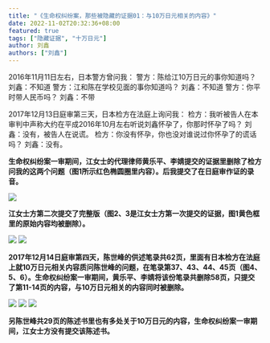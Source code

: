 ```yaml
---
title: "《生命权纠纷案，那些被隐藏的证据01：与10万日元相关的内容》"
date: 2022-11-02T20:32:36+08:00
featured: true
tags: ["隐藏证据", "十万日元"]
author: 刘鑫
authors: ["刘鑫"]
---
```



2016年11月11日左右，日本警方曾问我：
警方：陈给江10万日元的事你知道吗？
刘鑫：不知道
警方：江和陈在学校见面的事你知道吗？
刘鑫：不知道
警方：你平时带人民币吗？
刘鑫：不带

2017年12月13日庭审第三天，日本检方在法庭上询问我：
检方：我听被告人在本审判中声称大约在平成2016年10月左右听说刘鑫怀孕了，你那时怀孕了吗？
刘鑫：没有，被告人在说谎。
检方：你没有怀孕，你也没对谁说过你怀孕了的谎话吗？
刘鑫：没有。

**生命权纠纷案一审期间，江女士的代理律师黄乐平、李婧提交的证据里删除了检方问我的这两个问题（图1所示红色椭圆圈里内容）。后我提交了在日庭审作证的录音。**
<!-- ![pic1](/img/posts/hidden_evidence01/01_compressed.jpg)  -->
<img src="https://db3pap007files.storage.live.com/y4m6IZROtg4xOcN5jL-OhPl_Hc8iCJsSF6oHLBJyNS12aAC79bY2HGVfMoVGo8VTDfnC2ODRvtBLxVJoB-ZU9CtZAPg61dAkiw_w7-RVpuJFBBK1fsGEZY-1SCtDPsQK-pInwqckRbF4OlJ39IDQ2JkXslplf-aJHnN6YvelMZbumpW-dQC1ZRW3iW5Y_AJ-Lry?width=1105&height=2349&cropmode=none" />

**江女士方第二次提交了完整版（图2、3是江女士方第一次提交的证据，图1黄色框里的原始内容均被删除）。**
<!-- ![pic2](/img/posts/hidden_evidence01/02_compressed.jpg)  -->
<img src="https://db3pap007files.storage.live.com/y4m6OsoidrRv6KefJIEj6_IOePWufp7aY39WBDgnzaEwE-uHneupDtacAWnzyFlGXFXnstlPgylYsTve7lvuxSnsSS9wPIbgsHQ7wuIB4BA-FfD1SUQwCHB-Ao7EI1c8pruSUx1aaA5kOXG6hX-aUd7FAm37Dhl8K9CF9pEG3HtJ4JizWpF3GXpYU09SzAhh5Ax?width=711&height=1018&cropmode=none" />
<!-- ![pic3](/img/posts/hidden_evidence01/03_compressed.jpg)  -->
<img src="https://db3pap007files.storage.live.com/y4mIz5ZbX5gGvlUN_gnELW4yvHvfsVWht_yjTEG8Buay-PmqbR9Kc71ROwYkWKrpunkxZebu5Em5cz4r7RpWIgHl0eb_pghA6udS-KyfLVXcj1m6D0pYOytO18Icp8AHYczsUgNAAUfTq-UBWCgSCEafgucds-wKHVIa2hqsPDKvaUO6xCe-EI8HiL8te8E--8p?width=702&height=1011&cropmode=none" />

**2017年12月14日庭审第四天，陈世峰的供述笔录共62页，里面有日本检方在法庭上就10万日元相关内容质问陈世峰的问题，在笔录第37、43、44、45页（图4、5、6）。生命权纠纷案一审期间，黄乐平、李婧将该份笔录共删除58页，只提交了第11-14页的内容，与10万日元相关的内容同时被删除。**
<!-- ![pic1](/img/posts/hidden_evidence01/04_compressed.jpg) 
![pic1](/img/posts/hidden_evidence01/05_compressed.jpg) 
![pic1](/img/posts/hidden_evidence01/06_compressed.jpg)  -->
<img src="https://db3pap007files.storage.live.com/y4mXuo8-K2d6MlFtoCTPZUhyxvg29VAAFymmSNmXjTd51GGODwDwx8xswZIbGe8oH42DEgcWhnExF_C5roC2mn7B6yUBIlHLRnktmncgpOZaTEVF_BjMInxEeQISiUrFPJTu514QFKUAI09s3bwckqq0N5qMjyvgJ-nRMsKwDG8ARKX1YHFAeZUvuYs5vtgp1wV?width=737&height=1024&cropmode=none" />
<img src="https://db3pap007files.storage.live.com/y4m830rB835zA1oHDx_XwudDpB55LmGP3qKt5WJbqV8mCT35ydikXPNs8AZSh8RvfkuR_UZ0FmO7qZFb90QiBT_FMdIfgktFdHDHHvm--rQJqWLZtphrL0tJNFFUWp7UVoW9ttQzkRdZNFx72OxQuyav2jzs1jU-U1vjyZ4CslnIzhp96PHCe-Cz8I_u5TwXbVd?width=483&height=1024&cropmode=none" />
<img src="https://db3pap007files.storage.live.com/y4muyHJi3FTiAqwvdCUxqDzbZeIUwS8NKoXLvS-bt7ZcqX3rIdESmhxtoBepJG0f4pWAS3BZ1aRnjE-3xoy-p2C-l5VhfRetcYlsWCJ-d-0EhjeFFbWScLL30V60nQptBzMqGX5VyRhQNwZOuWA2VlTAQLkVFPlXaEGGZCqgGJ3i_-UFbzHr1_LG_9QIw4RXV2W?width=482&height=1024&cropmode=none" />

**另陈世峰共29页的陈述书里也有多处关于10万日元的内容，生命权纠纷案一审期间，江女士方没有提交该陈述书。**
